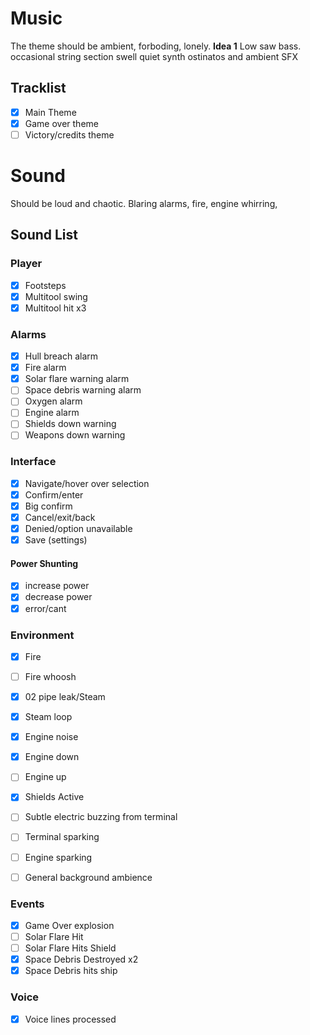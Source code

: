 # Music
The theme should be ambient, forboding, lonely.
**Idea 1**
Low saw bass.
occasional string section swell
quiet synth ostinatos and ambient SFX

## Tracklist
- [x] Main Theme
- [x] Game over theme
- [ ] Victory/credits theme

# Sound
Should be loud and chaotic. Blaring alarms, fire, engine whirring, 
## Sound List
### Player
- [x] Footsteps
- [x] Multitool swing
- [x] Multitool hit x3

### Alarms
- [x] Hull breach alarm
- [x] Fire alarm
- [x] Solar flare warning alarm
- [ ] Space debris warning alarm
- [ ] Oxygen alarm
- [ ] Engine alarm
- [ ] Shields down warning
- [ ] Weapons down warning

### Interface
- [x] Navigate/hover over selection
- [x] Confirm/enter
- [x] Big confirm
- [x] Cancel/exit/back
- [x] Denied/option unavailable
- [x] Save (settings)
#### Power Shunting
- [x] increase power
- [x] decrease power
- [x] error/cant

### Environment
- [x] Fire
- [ ] Fire whoosh
- [x] 02 pipe leak/Steam
- [x] Steam loop
- [x] Engine noise
- [x] Engine down
- [ ] Engine up
- [x] Shields Active
- [ ] Subtle electric buzzing from terminal
- [ ] Terminal sparking
- [ ] Engine sparking
- [ ] General background ambience


### Events
- [x] Game Over explosion
- [ ] Solar Flare Hit
- [ ] Solar Flare Hits Shield
- [x] Space Debris Destroyed x2
- [x] Space Debris hits ship

### Voice
- [x] Voice lines processed